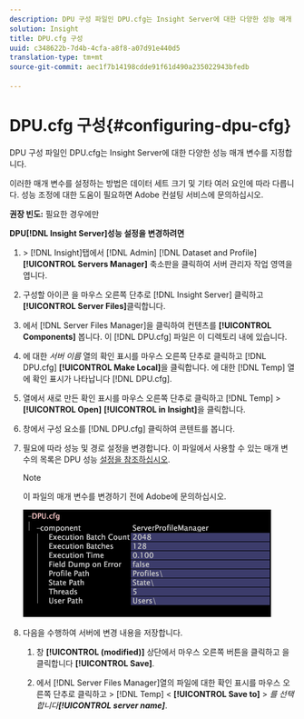 ```yaml
---
description: DPU 구성 파일인 DPU.cfg는 Insight Server에 대한 다양한 성능 매개 변수를 지정합니다.
solution: Insight
title: DPU.cfg 구성
uuid: c348622b-7d4b-4cfa-a8f8-a07d91e440d5
translation-type: tm+mt
source-git-commit: aec1f7b14198cdde91f61d490a235022943bfedb

---
```



# DPU.cfg 구성{#configuring-dpu-cfg}

DPU 구성 파일인 DPU.cfg는 Insight Server에 대한 다양한 성능 매개 변수를 지정합니다.

이러한 매개 변수를 설정하는 방법은 데이터 세트 크기 및 기타 여러 요인에 따라 다릅니다. 성능 조정에 대한 도움이 필요하면 Adobe 컨설팅 서비스에 문의하십시오.

**권장 빈도:** 필요한 경우에만

**DPU[!DNL Insight Server]성능 설정을 변경하려면**

1. &#x200B;> [!DNL Insight]탭에서 [!DNL Admin] [!DNL Dataset and Profile] **[!UICONTROL Servers Manager]** 축소판을 클릭하여 서버 관리자 작업 영역을 엽니다.
1. 구성할 아이콘 을 마우스 오른쪽 단추로 [!DNL Insight Server] 클릭하고 **[!UICONTROL Server Files]**&#x200B;클릭합니다.
1. 에서 [!DNL Server Files Manager]을 클릭하여 컨텐츠를 **[!UICONTROL Components]** 봅니다. 이 [!DNL DPU.cfg] 파일은 이 디렉토리 내에 있습니다.
1. 에 대한 *서버 이름* 열의 확인 표시를 마우스 오른쪽 단추로 클릭하고 [!DNL DPU.cfg] **[!UICONTROL Make Local]**&#x200B;을 클릭합니다. 에 대한 [!DNL Temp] 열에 확인 표시가 나타납니다 [!DNL DPU.cfg].
1. 열에서 새로 만든 확인 표시를 마우스 오른쪽 단추로 클릭하고 [!DNL Temp] > **[!UICONTROL Open]** **[!UICONTROL in Insight]**&#x200B;을 클릭합니다.
1. 창에서 구성 요소를 [!DNL DPU.cfg] 클릭하여 콘텐트를 봅니다.
1. 필요에 따라 성능 및 경로 설정을 변경합니다. 이 파일에서 사용할 수 있는 매개 변수의 목록은 DPU 성능 [설정을 참조하십시오](../../../home/c-inst-svr/c-cfg-stgs-ref/c-dpu-perf-stgs.md#concept-477c4c526de44bda84176e62266c3df1).

   >[!NOTE]
   >
   >이 파일의 매개 변수를 변경하기 전에 Adobe에 문의하십시오.

   ![](assets/cfg_DPU_egvalues.png)

1. 다음을 수행하여 서버에 변경 내용을 저장합니다.

   1. 창 **[!UICONTROL (modified)]** 상단에서 마우스 오른쪽 버튼을 클릭하고 을 클릭합니다 **[!UICONTROL Save]**.

   1. 에서 [!DNL Server Files Manager]열의 파일에 대한 확인 표시를 마우스 오른쪽 단추로 클릭하고 > [!DNL Temp] &lt; **[!UICONTROL Save to]** > *를 선택합니다&#x200B;**[!UICONTROL server name]***.

